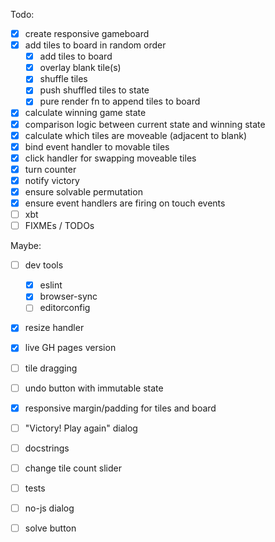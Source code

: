 Todo:

- [x] create responsive gameboard
- [x] add tiles to board in random order
  - [x] add tiles to board
  - [x] overlay blank tile(s)
  - [x] shuffle tiles
  - [x] push shuffled tiles to state
  - [x] pure render fn to append tiles to board
- [x] calculate winning game state
- [x] comparison logic between current state and winning state
- [x] calculate which tiles are moveable (adjacent to blank)
- [x] bind event handler to movable tiles
- [x] click handler for swapping moveable tiles
- [x] turn counter
- [x] notify victory
- [x] ensure solvable permutation
- [x] ensure event handlers are firing on touch events
- [ ] xbt
- [ ] FIXMEs / TODOs

Maybe:

- [ ] dev tools
  - [x] eslint
  - [x] browser-sync
  - [ ] editorconfig
- [x] resize handler
- [x] live GH pages version
- [ ] tile dragging
- [ ] undo button with immutable state
- [x] responsive margin/padding for tiles and board

- [ ] "Victory! Play again" dialog
- [ ] docstrings
- [ ] change tile count slider
- [ ] tests
- [ ] no-js dialog
- [ ] solve button

